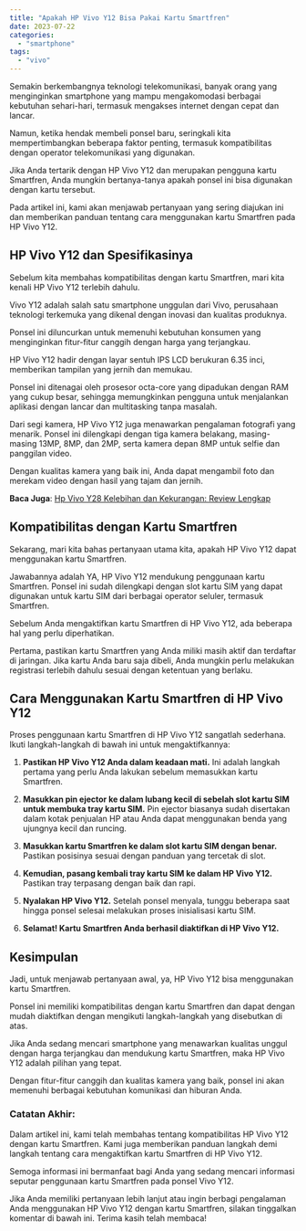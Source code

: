 ```yaml
---
title: "Apakah HP Vivo Y12 Bisa Pakai Kartu Smartfren"
date: 2023-07-22
categories: 
  - "smartphone"
tags: 
  - "vivo"
---
```


Semakin berkembangnya teknologi telekomunikasi, banyak orang yang menginginkan smartphone yang mampu mengakomodasi berbagai kebutuhan sehari-hari, termasuk mengakses internet dengan cepat dan lancar.

Namun, ketika hendak membeli ponsel baru, seringkali kita mempertimbangkan beberapa faktor penting, termasuk kompatibilitas dengan operator telekomunikasi yang digunakan.

Jika Anda tertarik dengan HP Vivo Y12 dan merupakan pengguna kartu Smartfren, Anda mungkin bertanya-tanya apakah ponsel ini bisa digunakan dengan kartu tersebut.

Pada artikel ini, kami akan menjawab pertanyaan yang sering diajukan ini dan memberikan panduan tentang cara menggunakan kartu Smartfren pada HP Vivo Y12.

## **HP Vivo Y12 dan Spesifikasinya**

Sebelum kita membahas kompatibilitas dengan kartu Smartfren, mari kita kenali HP Vivo Y12 terlebih dahulu.

Vivo Y12 adalah salah satu smartphone unggulan dari Vivo, perusahaan teknologi terkemuka yang dikenal dengan inovasi dan kualitas produknya.

Ponsel ini diluncurkan untuk memenuhi kebutuhan konsumen yang menginginkan fitur-fitur canggih dengan harga yang terjangkau.

HP Vivo Y12 hadir dengan layar sentuh IPS LCD berukuran 6.35 inci, memberikan tampilan yang jernih dan memukau.

Ponsel ini ditenagai oleh prosesor octa-core yang dipadukan dengan RAM yang cukup besar, sehingga memungkinkan pengguna untuk menjalankan aplikasi dengan lancar dan multitasking tanpa masalah.

Dari segi kamera, HP Vivo Y12 juga menawarkan pengalaman fotografi yang menarik. Ponsel ini dilengkapi dengan tiga kamera belakang, masing-masing 13MP, 8MP, dan 2MP, serta kamera depan 8MP untuk selfie dan panggilan video.

Dengan kualitas kamera yang baik ini, Anda dapat mengambil foto dan merekam video dengan hasil yang tajam dan jernih.

**Baca Juga**: [Hp Vivo Y28 Kelebihan dan Kekurangan: Review Lengkap](https://ajiekusumadhany.com/hp-vivo-y28-kelebihan-dan-kekurangan-review-lengkap/)

## **Kompatibilitas dengan Kartu Smartfren**

Sekarang, mari kita bahas pertanyaan utama kita, apakah HP Vivo Y12 dapat menggunakan kartu Smartfren.

Jawabannya adalah YA, HP Vivo Y12 mendukung penggunaan kartu Smartfren. Ponsel ini sudah dilengkapi dengan slot kartu SIM yang dapat digunakan untuk kartu SIM dari berbagai operator seluler, termasuk Smartfren.

Sebelum Anda mengaktifkan kartu Smartfren di HP Vivo Y12, ada beberapa hal yang perlu diperhatikan.

Pertama, pastikan kartu Smartfren yang Anda miliki masih aktif dan terdaftar di jaringan. Jika kartu Anda baru saja dibeli, Anda mungkin perlu melakukan registrasi terlebih dahulu sesuai dengan ketentuan yang berlaku.

## **Cara Menggunakan Kartu Smartfren di HP Vivo Y12**

Proses penggunaan kartu Smartfren di HP Vivo Y12 sangatlah sederhana. Ikuti langkah-langkah di bawah ini untuk mengaktifkannya:

1. **Pastikan HP Vivo Y12 Anda dalam keadaan mati.** Ini adalah langkah pertama yang perlu Anda lakukan sebelum memasukkan kartu Smartfren.
    
2. **Masukkan pin ejector ke dalam lubang kecil di sebelah slot kartu SIM untuk membuka tray kartu SIM.** Pin ejector biasanya sudah disertakan dalam kotak penjualan HP atau Anda dapat menggunakan benda yang ujungnya kecil dan runcing.
    
3. **Masukkan kartu Smartfren ke dalam slot kartu SIM dengan benar.** Pastikan posisinya sesuai dengan panduan yang tercetak di slot.
    
4. **Kemudian, pasang kembali tray kartu SIM ke dalam HP Vivo Y12.** Pastikan tray terpasang dengan baik dan rapi.
    
5. **Nyalakan HP Vivo Y12.** Setelah ponsel menyala, tunggu beberapa saat hingga ponsel selesai melakukan proses inisialisasi kartu SIM.
    
6. **Selamat! Kartu Smartfren Anda berhasil diaktifkan di HP Vivo Y12.**
    

## **Kesimpulan**

Jadi, untuk menjawab pertanyaan awal, ya, HP Vivo Y12 bisa menggunakan kartu Smartfren.

Ponsel ini memiliki kompatibilitas dengan kartu Smartfren dan dapat dengan mudah diaktifkan dengan mengikuti langkah-langkah yang disebutkan di atas.

Jika Anda sedang mencari smartphone yang menawarkan kualitas unggul dengan harga terjangkau dan mendukung kartu Smartfren, maka HP Vivo Y12 adalah pilihan yang tepat.

Dengan fitur-fitur canggih dan kualitas kamera yang baik, ponsel ini akan memenuhi berbagai kebutuhan komunikasi dan hiburan Anda.

### **Catatan Akhir:**

Dalam artikel ini, kami telah membahas tentang kompatibilitas HP Vivo Y12 dengan kartu Smartfren. Kami juga memberikan panduan langkah demi langkah tentang cara mengaktifkan kartu Smartfren di HP Vivo Y12.

Semoga informasi ini bermanfaat bagi Anda yang sedang mencari informasi seputar penggunaan kartu Smartfren pada ponsel Vivo Y12.

Jika Anda memiliki pertanyaan lebih lanjut atau ingin berbagi pengalaman Anda menggunakan HP Vivo Y12 dengan kartu Smartfren, silakan tinggalkan komentar di bawah ini. Terima kasih telah membaca!
